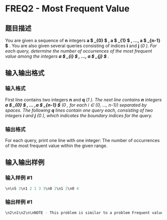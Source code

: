 # FREQ2 - Most Frequent Value

## 题目描述

You are given a sequence of **n** integers **a $ _{0} $ , a $ _{1} $ , ..., a $ _{n-1} $** . You are also given several queries consisting of indices **i** and **j** (_0 ). For each query, determine the number of occurrences of the most frequent value among the integers **a $ _{i} $ , ..., a $ _{j} $** ._

## 输入输出格式

### 输入格式

First line contains two integers **n** and **q** (_1 ). The next line contains **n** integers **a $ _{0} $ , ... ,a $ _{n-1} $** (_0 , for each _i ∈ {0, ..., n-1}_) separated by spaces. The following **q** lines contain one query each, consisting of two integers **i** and **j** (_0 ), which indicates the boundary indices for the query.___

### 输出格式

For each query, print one line with one integer: The number of occurrences of the most frequent value within the given range.

## 输入输出样例

### 输入样例 #1

```cpp
\n\n5 3\n1 2 1 3 3\n0 2\n1 2\n0 4
```


### 输出样例 #1

```cpp
\n2\n1\n2\n\nNOTE - This problem is similar to a problem Frequent values.
```


